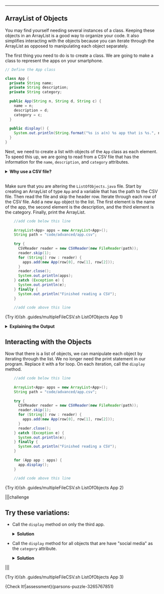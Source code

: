 ----------

## ArrayList of Objects

You may find yourself needing several instances of a class. Keeping these objects in an ArrayList is a good way to organize your code. It also simplifies interacting with the objects because you can iterate through the ArrayList as opposed to manipulating each object separately.

The first thing you need to do is to create a class. We are going to make a class to represent the apps on your smartphone.

```java
// Define the App class

class App {
  private String name;
  private String description;
  private String category;
  
  public App(String n, String d, String c) {
    name = n;
    description = d;
    category = c;
  }
  
  public display() {
    System.out.println(String.format("%s is a(n) %s app that is %s.", name, category, description));
  }
}
```

Next, we need to create a list with objects of the `App` class as each element. To speed this up, we are going to read from a CSV file that has the information for the `name`, `description`, and `category` attributes.

<details>
  <summary><strong>Why use a CSV file?</strong></summary>
  This page is about manipulating a list of objects. Instead of manually creating several objects, we are going to read information from the <code>apps.csv</code> file and use it to create several objects in a simple loop. 
  
  ```markdown
  name,description,category
  Gmail,the official app for Google's email service,communication
  FeedWrangler,used to read websites with an RSS feed,internet
  Apollo,used to read Reddit,social media
  Instagram,the offical app for Facebook's Instagram service,social media
  Overcast,used to manage and listen to podcasts,audio
  Slack,the official app for Slack's email replacement,communication
  YouTube,the official app for Google's video service,video
  FireFox,used to browse the web,internet
  OverDrive,used to checkout ebooks from the library,ebooks
  Authenticator,used for two-factor authentication,internet
  ```
  
</details><br>

Make sure that you are altering the `ListOfObjects.java` file. Start by creating an ArrayList of type `App` and a variable that has the path to the CSV file. Then read the file and skip the header row. Iterate through each row of the CSV file. Add a new `App` object to the list. The first element is the name of the app, the second element is the description, and the third element is the category. Finally, print the ArrayList.

```java
    //add code below this line
    
    ArrayList<App> apps = new ArrayList<App>();
    String path = "code/advanced/app.csv";
    
    try {
      CSVReader reader = new CSVReader(new FileReader(path));
      reader.skip(1);
      for (String[] row : reader) {
        apps.add(new App(row[0], row[1], row[2]));
      }
      reader.close();
      System.out.println(apps);
    } catch (Exception e) {
      System.out.println(e);
    } finally {
      System.out.println("Finished reading a CSV");
    }
    
    //add code above this line
```

{Try it}(sh .guides/multipleFileCSV.sh ListOfObjects App 1)

<details>
  <summary><strong>Explaining the Output</strong></summary>
  The output from the above print statement is an ArrayList of elements that look something like this:
  
  ```markdown
  App@378bf509
  ```
  
  This is how Java represents an object. Each element is an <code>App</code> object. The <code>@</code> symbol and numbers is the location in memory where the object is stored (your memory locations will be different). If you see 10 of these, then your code is working properly.
  
</details>

## Interacting with the Objects

Now that there is a list of objects, we can manipulate each object by iterating through the list. We no longer need the print statement in our program. Replace it with a for loop. On each iteration, call the `display` method.

```java
    //add code below this line
    
    ArrayList<App> apps = new ArrayList<App>();
    String path = "code/advanced/app.csv";
    
    try {
      CSVReader reader = new CSVReader(new FileReader(path));
      reader.skip(1);
      for (String[] row : reader) {
        apps.add(new App(row[0], row[1], row[2]));
      }
      reader.close();
    } catch (Exception e) {
      System.out.println(e);
    } finally {
      System.out.println("Finished reading a CSV");
    }
    
    for (App app : apps) {
      app.display();
    }
    
    //add code above this line
```

{Try it}(sh .guides/multipleFileCSV.sh ListOfObjects App 2)

|||challenge
## Try these variations:
* Call the `display` method on only the third app.
  
  <details>
    <summary><strong>Solution</strong></summary>
    Normally, you would use a variable when instantiating an object. In this case, however, objects need to be referenced by the index in a list. Indexes start counting at 0, so the third element would be <code>.get(2)</code>:
    
    ```java
      //add code below this line
    
      ArrayList<App> apps = new ArrayList<App>();
      String path = "code/advanced/app.csv";

      try {
        CSVReader reader = new CSVReader(new FileReader(path));
        reader.skip(1);
        for (String[] row : reader) {
          apps.add(new App(row[0], row[1], row[2]));
        }
        reader.close();
      } catch (Exception e) {
        System.out.println(e);
      } finally {
        System.out.println("Finished reading a CSV");
      }
  
      apps.get(2).display();

      //add code above this line
    ```
  </details>
  
* Call the `display` method for all objects that are have "social media" as the `category` attribute.
  
  <details>
    <summary><strong>Solution</strong></summary>
    Iterate over the list and use a conditional to determine if the <code>category</code> attribute is "social media". If true, call the <code>display</code> method.
    
    ```java
      //add code below this line
    
      ArrayList<App> apps = new ArrayList<App>();
      String path = "code/advanced/app.csv";

      try {
        CSVReader reader = new CSVReader(new FileReader(path));
        reader.skip(1);
        for (String[] row : reader) {
          apps.add(new App(row[0], row[1], row[2]));
        }
        reader.close();
      } catch (Exception e) {
        System.out.println(e);
      } finally {
        System.out.println("Finished reading a CSV");
      }
  
      for (App app : apps) {
        if (app.getCategory().equals("social media")) {
          app.display();
        }
      }

      //add code above this line
    ```
    
  </details>

|||

{Try it}(sh .guides/multipleFileCSV.sh ListOfObjects App 3)
    
{Check It!|assessment}(parsons-puzzle-3265767851)
